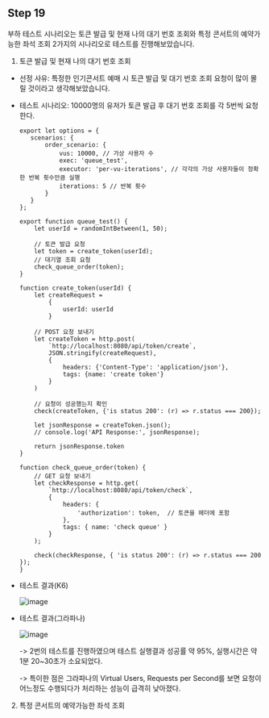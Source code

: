 ## Step 19
부하 테스트 시나리오는 토큰 발급 및 현재 나의 대기 번호 조회와 특정 콘서트의 예약가능한 좌석 조회 2가지의 시나리오로 테스트를 진행해보았습니다.

1. 토큰 발급 및 현재 나의 대기 번호 조회
 - 선정 사유: 특정한 인기콘서트 예매 시 토큰 발급 및 대기 번호 조회 요청이 많이 몰릴 것이라고 생각해보았습니다.
 - 테스트 시나리오: 10000명의 유저가 토큰 발급 후 대기 번호 조회를 각 5번씩 요청한다.
   ```
   export let options = {
      scenarios: {
          order_scenario: {
              vus: 10000, // 가상 사용자 수
              exec: 'queue_test',
              executor: 'per-vu-iterations', // 각각의 가상 사용자들이 정확한 반복 횟수만큼 실행
              iterations: 5 // 반복 횟수
          }
      }
   };

   export function queue_test() {    
       let userId = randomIntBetween(1, 50);
   
       // 토큰 발급 요청
       let token = create_token(userId);
       // 대기열 조회 요청
       check_queue_order(token);
   }
   
   function create_token(userId) {
       let createRequest =
           {
               userId: userId
           }
   
       // POST 요청 보내기
       let createToken = http.post(
           `http://localhost:8080/api/token/create`,
           JSON.stringify(createRequest),
           {   
               headers: {'Content-Type': 'application/json'},
               tags: {name: 'create token'}
           }
       )
   
       // 요청이 성공했는지 확인
       check(createToken, {'is status 200': (r) => r.status === 200});
   
       let jsonResponse = createToken.json();
       // console.log('API Response:', jsonResponse);
   
       return jsonResponse.token
   }
   
   function check_queue_order(token) {
       // GET 요청 보내기
       let checkResponse = http.get(
           `http://localhost:8080/api/token/check`,
           {
               headers: {
                   'authorization': token,  // 토큰을 헤더에 포함
               },
               tags: { name: 'check queue' }
           }
       );
   
       check(checkResponse, { 'is status 200': (r) => r.status === 200 });
   }
   ```
 - 테스트 결과(K6)
  
   ![image](https://github.com/user-attachments/assets/1846f52a-53ae-483a-b070-6d7732042321)

 - 테스트 결과(그라파나)
   
   ![image](https://github.com/user-attachments/assets/d822fdaf-b9a6-46a0-b67c-dca077233313)

   -> 2번의 테스트를 진행하였으며 테스트 실행결과 성공률 약 95%, 실행시간은 약 1분 20~30초가 소요되었다.
   
   -> 특이한 점은 그라파나의 Virtual Users, Requests per Second를 보면 요청이 어느정도 수행되다가 처리하는 성능이 급격히 낮아졌다.

 
 2. 특정 콘서트의 예약가능한 좌석 조회 



   



